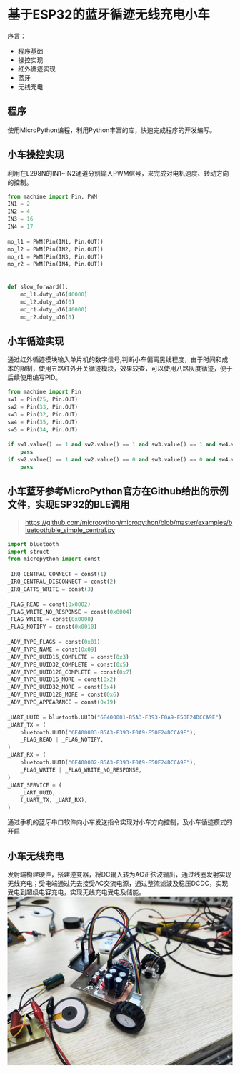 # 基于ESP32的蓝牙循迹无线充电小车
序言：
* 程序基础
* 操控实现
* 红外循迹实现
* 蓝牙
* 无线充电

## 程序

使用MicroPython编程，利用Python丰富的库，快速完成程序的开发编写。

## 小车操控实现

利用在L298N的IN1~IN2通道分别输入PWM信号，来完成对电机速度、转动方向的控制。
```python
from machine import Pin, PWM
IN1 = 2
IN2 = 4
IN3 = 16
IN4 = 17

mo_l1 = PWM(Pin(IN1, Pin.OUT))
mo_l2 = PWM(Pin(IN2, Pin.OUT))
mo_r1 = PWM(Pin(IN3, Pin.OUT))
mo_r2 = PWM(Pin(IN4, Pin.OUT))


def slow_forward():
    mo_l1.duty_u16(40000)
    mo_l2.duty_u16(0)
    mo_r1.duty_u16(40000)
    mo_r2.duty_u16(0)

```
## 小车循迹实现

通过红外循迹模块输入单片机的数字信号,判断小车偏离黑线程度，由于时间和成本的限制，使用五路红外开关循迹模块，效果较查，可以使用八路灰度循迹，便于后续使用编写PID。
```python
from machine import Pin
sw1 = Pin(25, Pin.OUT)
sw2 = Pin(33, Pin.OUT)
sw3 = Pin(32, Pin.OUT)
sw4 = Pin(35, Pin.OUT)
sw5 = Pin(34, Pin.OUT)

if sw1.value() == 1 and sw2.value() == 1 and sw3.value() == 1 and sw4.value() == 1 and sw5.value() == 1:
    pass
if sw2.value() == 1 and sw2.value() == 0 and sw3.value() == 0 and sw4.value() == 1 and sw5.value() == 1:
    pass
```

## 小车蓝牙参考MicroPython官方在Github给出的示例文件，实现ESP32的BLE调用

>https://github.com/micropython/micropython/blob/master/examples/bluetooth/ble_simple_central.py

```python
import bluetooth
import struct
from micropython import const

_IRQ_CENTRAL_CONNECT = const(1)
_IRQ_CENTRAL_DISCONNECT = const(2)
_IRQ_GATTS_WRITE = const(3)

_FLAG_READ = const(0x0002)
_FLAG_WRITE_NO_RESPONSE = const(0x0004)
_FLAG_WRITE = const(0x0008)
_FLAG_NOTIFY = const(0x0010)

_ADV_TYPE_FLAGS = const(0x01)
_ADV_TYPE_NAME = const(0x09)
_ADV_TYPE_UUID16_COMPLETE = const(0x3)
_ADV_TYPE_UUID32_COMPLETE = const(0x5)
_ADV_TYPE_UUID128_COMPLETE = const(0x7)
_ADV_TYPE_UUID16_MORE = const(0x2)
_ADV_TYPE_UUID32_MORE = const(0x4)
_ADV_TYPE_UUID128_MORE = const(0x6)
_ADV_TYPE_APPEARANCE = const(0x19)
                             
_UART_UUID = bluetooth.UUID("6E400001-B5A3-F393-E0A9-E50E24DCCA9E")
_UART_TX = (
    bluetooth.UUID("6E400003-B5A3-F393-E0A9-E50E24DCCA9E"),
    _FLAG_READ | _FLAG_NOTIFY,
)
_UART_RX = (
    bluetooth.UUID("6E400002-B5A3-F393-E0A9-E50E24DCCA9E"),
    _FLAG_WRITE | _FLAG_WRITE_NO_RESPONSE,
)
_UART_SERVICE = (
    _UART_UUID,
    (_UART_TX, _UART_RX),
)
```
通过手机的蓝牙串口软件向小车发送指令实现对小车方向控制，及小车循迹模式的开启

## 小车无线充电

发射端构建硬件，搭建逆变器，将DC输入转为AC正弦波输出，通过线圈发射实现无线充电；受电端通过先去接受AC交流电源，通过整流滤波及稳压DCDC，实现受电到超级电容充电，实现无线充电受电及储能。
![Charge](/img/Charge.jpg)

